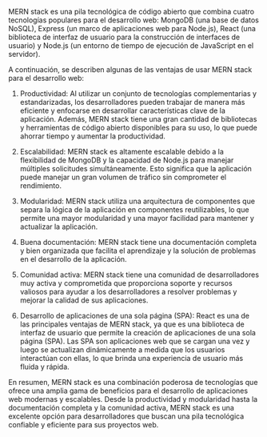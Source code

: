 MERN stack es una pila tecnológica de código abierto que combina cuatro tecnologías populares para el desarrollo web: MongoDB (una base de datos NoSQL), Express (un marco de aplicaciones web para Node.js), React (una biblioteca de interfaz de usuario para la construcción de interfaces de usuario) y Node.js (un entorno de tiempo de ejecución de JavaScript en el servidor).

A continuación, se describen algunas de las ventajas de usar MERN stack para el desarrollo web:

1. Productividad: Al utilizar un conjunto de tecnologías complementarias y estandarizadas, los desarrolladores pueden trabajar de manera más eficiente y enfocarse en desarrollar características clave de la aplicación. Además, MERN stack tiene una gran cantidad de bibliotecas y herramientas de código abierto disponibles para su uso, lo que puede ahorrar tiempo y aumentar la productividad.

2. Escalabilidad: MERN stack es altamente escalable debido a la flexibilidad de MongoDB y la capacidad de Node.js para manejar múltiples solicitudes simultáneamente. Esto significa que la aplicación puede manejar un gran volumen de tráfico sin comprometer el rendimiento.

3. Modularidad: MERN stack utiliza una arquitectura de componentes que separa la lógica de la aplicación en componentes reutilizables, lo que permite una mayor modularidad y una mayor facilidad para mantener y actualizar la aplicación.

4. Buena documentación: MERN stack tiene una documentación completa y bien organizada que facilita el aprendizaje y la solución de problemas en el desarrollo de la aplicación.

5. Comunidad activa: MERN stack tiene una comunidad de desarrolladores muy activa y comprometida que proporciona soporte y recursos valiosos para ayudar a los desarrolladores a resolver problemas y mejorar la calidad de sus aplicaciones.

6. Desarrollo de aplicaciones de una sola página (SPA): React es una de las principales ventajas de MERN stack, ya que es una biblioteca de interfaz de usuario que permite la creación de aplicaciones de una sola página (SPA). Las SPA son aplicaciones web que se cargan una vez y luego se actualizan dinámicamente a medida que los usuarios interactúan con ellas, lo que brinda una experiencia de usuario más fluida y rápida.

En resumen, MERN stack es una combinación poderosa de tecnologías que ofrece una amplia gama de beneficios para el desarrollo de aplicaciones web modernas y escalables. Desde la productividad y modularidad hasta la documentación completa y la comunidad activa, MERN stack es una excelente opción para desarrolladores que buscan una pila tecnológica confiable y eficiente para sus proyectos web.